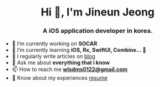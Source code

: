 <h1 align="center">Hi 👋, I'm Jineun Jeong</h1>
<h3 align="center">A iOS application developer in korea.</h3>

- 🔭 I’m currently working on **SOCAR**
- 🌱 I’m currently learning **iOS, Rx, SwiftUI, Combine... 💪**
- 📝 I regularly write articles on [blog](https://www.notion.so/wlsdms0122/Blog-9aeaca5bf0ce47b38e0a582fce0f4b4b)
- 💬 Ask me about **everything that i know**
- 📫 How to reach me **wlsdms0122@gmail.com**
- 📄 Know about my experiences [resume](https://www.notion.so/wlsdms0122/Resume-2050d044cfdd41df98931f8420475f80)
